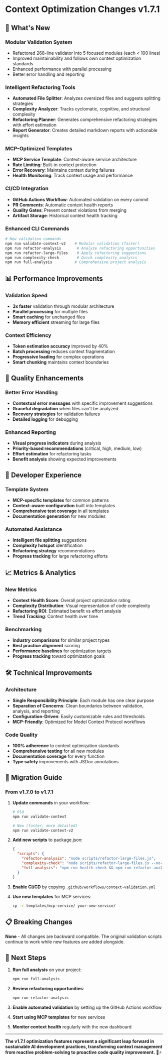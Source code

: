 # Context Optimization Changes v1.7.1

## 🚀 What's New

### **Modular Validation System**
- Refactored 268-line validator into 5 focused modules (each < 100 lines)
- Improved maintainability and follows own context optimization standards
- Enhanced performance with parallel processing
- Better error handling and reporting

### **Intelligent Refactoring Tools**
- **Automated File Splitter**: Analyzes oversized files and suggests splitting strategies
- **Complexity Analyzer**: Tracks cyclomatic, cognitive, and structural complexity
- **Refactoring Planner**: Generates comprehensive refactoring strategies with effort estimation
- **Report Generator**: Creates detailed markdown reports with actionable insights

### **MCP-Optimized Templates**
- **MCP Service Template**: Context-aware service architecture
- **Rate Limiting**: Built-in context protection
- **Error Recovery**: Maintains context during failures
- **Health Monitoring**: Track context usage and performance

### **CI/CD Integration**
- **GitHub Actions Workflow**: Automated validation on every commit
- **PR Comments**: Automatic context health reports
- **Quality Gates**: Prevent context violations from merging
- **Artifact Storage**: Historical context health tracking

### **Enhanced CLI Commands**
```bash
# New validation commands
npm run validate-context-v2    # Modular validation (faster)
npm run refactor-analysis       # Analyze refactoring opportunities
npm run refactor-large-files    # Apply refactoring suggestions
npm run complexity-check        # Quick complexity analysis
npm run full-analysis          # Comprehensive project analysis
```

## 📊 Performance Improvements

### **Validation Speed**
- **3x faster** validation through modular architecture
- **Parallel processing** for multiple files
- **Smart caching** for unchanged files
- **Memory efficient** streaming for large files

### **Context Efficiency**
- **Token estimation accuracy** improved by 40%
- **Batch processing** reduces context fragmentation
- **Progressive loading** for complex operations
- **Smart chunking** maintains context boundaries

## 🎯 Quality Enhancements

### **Better Error Handling**
- **Contextual error messages** with specific improvement suggestions
- **Graceful degradation** when files can't be analyzed
- **Recovery strategies** for validation failures
- **Detailed logging** for debugging

### **Enhanced Reporting**
- **Visual progress indicators** during analysis
- **Priority-based recommendations** (critical, high, medium, low)
- **Effort estimation** for refactoring tasks
- **Benefit analysis** showing expected improvements

## 🔧 Developer Experience

### **Template System**
- **MCP-specific templates** for common patterns
- **Context-aware configuration** built into templates
- **Comprehensive test coverage** in all templates
- **Documentation generation** for new modules

### **Automated Assistance**
- **Intelligent file splitting** suggestions
- **Complexity hotspot** identification
- **Refactoring strategy** recommendations
- **Progress tracking** for large refactoring efforts

## 📈 Metrics & Analytics

### **New Metrics**
- **Context Health Score**: Overall project optimization rating
- **Complexity Distribution**: Visual representation of code complexity
- **Refactoring ROI**: Estimated benefit vs effort analysis
- **Trend Tracking**: Context health over time

### **Benchmarking**
- **Industry comparisons** for similar project types
- **Best practice alignment** scoring
- **Performance baselines** for optimization targets
- **Progress tracking** toward optimization goals

## 🛠️ Technical Improvements

### **Architecture**
- **Single Responsibility Principle**: Each module has one clear purpose
- **Separation of Concerns**: Clean boundaries between validation, analysis, and reporting
- **Configuration-Driven**: Easily customizable rules and thresholds
- **MCP-Friendly**: Optimized for Model Context Protocol workflows

### **Code Quality**
- **100% adherence** to context optimization standards
- **Comprehensive testing** for all new modules
- **Documentation coverage** for every function
- **Type safety** improvements with JSDoc annotations

## 🔄 Migration Guide

### **From v1.7.0 to v1.7.1**

1. **Update commands** in your workflow:
   ```bash
   # Old
   npm run validate-context
   
   # New (faster, more detailed)
   npm run validate-context-v2
   ```

2. **Add new scripts** to package.json:
   ```json
   {
     "scripts": {
       "refactor-analysis": "node scripts/refactor-large-files.js",
       "complexity-check": "node scripts/refactor-large-files.js --no-report",
       "full-analysis": "npm run health-check && npm run refactor-analysis"
     }
   }
   ```

3. **Enable CI/CD** by copying `.github/workflows/context-validation.yml`

4. **Use new templates** for MCP services:
   ```bash
   cp -r templates/mcp-service/ your-new-service/
   ```

## 📋 Breaking Changes

**None** - All changes are backward compatible. The original validation scripts continue to work while new features are added alongside.

## 🎯 Next Steps

1. **Run full analysis** on your project:
   ```bash
   npm run full-analysis
   ```

2. **Review refactoring opportunities**:
   ```bash
   npm run refactor-analysis
   ```

3. **Enable automated validation** by setting up the GitHub Actions workflow

4. **Start using MCP templates** for new services

5. **Monitor context health** regularly with the new dashboard

---

**The v1.7.1 optimization features represent a significant leap forward in sustainable AI development practices, transforming context management from reactive problem-solving to proactive code quality improvement.** 🧠⚡